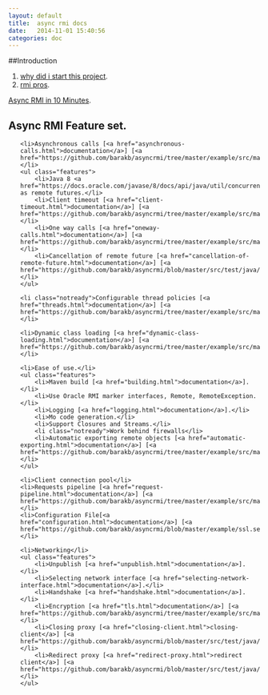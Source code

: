 ```yaml
---
layout: default
title:  async rmi docs
date:   2014-11-01 15:40:56
categories: doc
---
```


##Introduction

1. [why did i start this project](why-did-i-start-this-project.html).
2. [rmi pros](rmi-pros.html).

[Async RMI in 10 Minutes](10min-start.html).

## Async RMI Feature set.
<ul class="features">

    <li>Asynchronous calls [<a href="asynchronous-calls.html">documentation</a>] [<a href="https://github.com/barakb/asyncrmi/tree/master/example/src/main/java/org/async/example/futures">example</a>].</li>
    <ul class="features">
        <li>Java 8 <a href="https://docs.oracle.com/javase/8/docs/api/java/util/concurrent/CompletableFuture.html">CompletableFuture</a> as remote futures.</li>
        <li>Client timeout [<a href="client-timeout.html">documentation</a>] [<a href="https://github.com/barakb/asyncrmi/tree/master/example/src/main/java/org/async/example/timeout">example</a>].</li>
        <li>One way calls [<a href="oneway-calls.html">documentation</a>] [<a href="https://github.com/barakb/asyncrmi/tree/master/example/src/main/java/org/async/example/oneway">example</a>].</li>
        <li>Cancellation of remote future [<a href="cancellation-of-remote-future.html">documentation</a>] [<a href="https://github.com/barakb/asyncrmi/blob/master/src/test/java/org/async/rmi/CancelingRemoteFutureTest.java">example</a>].</li>
    </ul>

    <li class="notready">Configurable thread policies [<a href="threads.html">documentation</a>] [<a href="https://github.com/barakb/asyncrmi/tree/master/example/src/main/java/org/async/example/oneway">example</a>].</li>

    <li>Dynamic class loading [<a href="dynamic-class-loading.html">documentation</a>] [<a href="https://github.com/barakb/asyncrmi/tree/master/example/src/main/java/org/async/example/dcl">example</a>].</li>

    <li>Ease of use.</li>
    <ul class="features">
        <li>Maven build [<a href="building.html">documentation</a>].</li>
        <li>Use Oracle RMI marker interfaces, Remote, RemoteException.</li>
        <li>Logging [<a href="logging.html">documentation</a>].</li>
        <li>Mo code generation.</li>
        <li>Support Closures and Streams.</li>
        <li class="notready">Work behind firewalls</li>
        <li>Automatic exporting remote objects [<a href="automatic-exporting.html">documentation</a>] [<a href="https://github.com/barakb/asyncrmi/tree/master/example/src/main/java/org/async/example/dcl">example</a>].</li>
    </ul>

    <li>Client connection pool</li>
    <li>Requests pipeline [<a href="request-pipeline.html">documentation</a>] [<a href="https://github.com/barakb/asyncrmi/tree/master/example/src/main/java/org/async/example/pipeline">example</a>].</li>
    <li>Configuration File[<a href="configuration.html">documentation</a>] [<a href="https://github.com/barakb/asyncrmi/blob/master/example/ssl.server.config.yml">example</a>].</li>

    <li>Networking</li>
    <ul class="features">
        <li>Unpublish [<a href="unpublish.html">documentation</a>].</li>
        <li>Selecting network interface [<a href="selecting-network-interface.html">documentation</a>].</li>
        <li>Handshake [<a href="handshake.html">documentation</a>].</li>
        <li>Encryption [<a href="tls.html">documentation</a>] [<a href="https://github.com/barakb/asyncrmi/tree/master/example/src/main/java/org/async/example/ssl">example</a>].</li>
        <li>Closing proxy [<a href="closing-client.html">closing-client</a>] [<a href="https://github.com/barakb/asyncrmi/blob/master/src/test/java/org/async/rmi/CloseTest.java">example</a>].</li>
        <li>Redirect proxy [<a href="redirect-proxy.html">redirect client</a>] [<a href="https://github.com/barakb/asyncrmi/blob/master/src/test/java/org/async/rmi/RedirectTest.java">example</a>].</li>
    </ul>

</ul>
